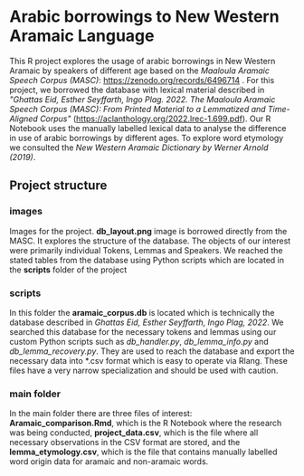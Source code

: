 # Arabic borrowings to New Western Aramaic Language
This R project explores the usage of arabic borrowings in New Western Aramaic by speakers of different age based on the *Maaloula Aramaic Speech Corpus (MASC)*: https://zenodo.org/records/6496714 . For this project, we borrowed the database with lexical material described in *"Ghattas Eid, Esther Seyffarth, Ingo Plag. 2022. The Maaloula Aramaic Speech Corpus (MASC): From Printed Material to a Lemmatized and Time-Aligned Corpus"* (https://aclanthology.org/2022.lrec-1.699.pdf). Our R Notebook uses the manually labelled lexical data to analyse the difference in use of arabic borrowings by different ages. To explore word etymology we consulted the *New Western Aramaic Dictionary by Werner Arnold (2019)*.

## Project structure

### images
Images for the project. **db_layout.png** image is borrowed directly from the MASC. It explores the structure of the database. The objects of our interest were primarily individual Tokens, Lemmas and Speakers. We reached the stated tables from the database using Python scripts which are located in the **scripts** folder of the project

### scripts
In this folder the **aramaic_corpus.db** is located which is technically the database described in *Ghattas Eid, Esther Seyffarth, Ingo Plag, 2022*. We searched this database for the necessary tokens and lemmas using our custom Python scripts such as *db_handler.py*, *db_lemma_info.py* and *db_lemma_recovery.py*. They are used to reach the database and export the necessary data into *.csv format which is easy to operate via Rlang. These files have a very narrow specialization and should be used with caution.

### main folder
In the main folder there are three files of interest: **Aramaic_comparison.Rmd**, which is the R Notebook where the research was being conducted, **project_data.csv**, which is the file where all necessary observations in the CSV format are stored, and the **lemma_etymology.csv**, which is the file that contains manually labelled word origin data for aramaic and non-aramaic words.